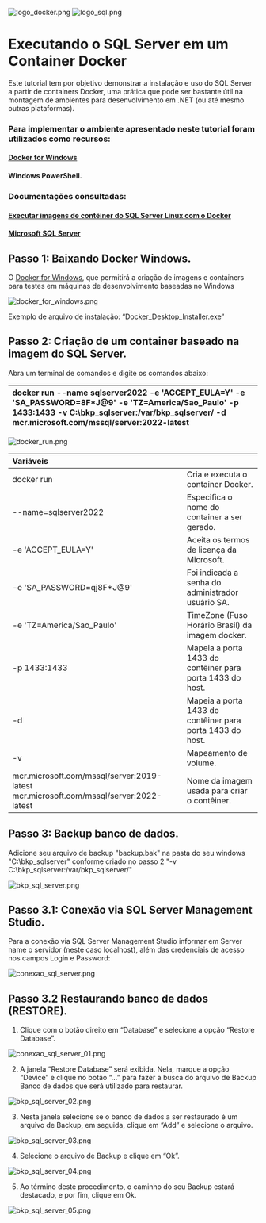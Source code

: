 ![logo_docker.png](img/logo_docker.png)                   ![logo_sql.png](img/logo_sql.png)

# Executando o SQL Server em um Container Docker
Este tutorial tem por objetivo demonstrar a instalação e uso do SQL Server a partir de containers Docker, uma prática que pode ser bastante útil na montagem de ambientes para desenvolvimento em .NET (ou até mesmo outras plataformas). 

### Para implementar o ambiente apresentado neste tutorial foram utilizados como recursos:  
#### [Docker for Windows](https://www.docker.com/docker-windows/)
#### Windows PowerShell.  

### Documentações consultadas:  

#### [Executar imagens de contêiner do SQL Server Linux com o Docker](https://hub.docker.com/_/microsoft-mssql-server)
#### [Microsoft SQL Server](https://hub.docker.com/_/microsoft-mssql-server)

## Passo 1: Baixando Docker  Windows.

O [Docker for Windows](https://www.docker.com/docker-windows/), que permitirá a criação de imagens e containers para testes em máquinas de desenvolvimento baseadas no Windows

![docker_for_windows.png](img/docker_for_windows.png)

Exemplo de arquivo de instalação: “Docker_Desktop_Installer.exe”

## Passo 2: Criação de um container baseado na imagem do SQL Server.

Abra um terminal de comandos e digite os comandos abaixo:

|docker run --name sqlserver2022 -e 'ACCEPT_EULA=Y' -e 'SA_PASSWORD=8F*J@9'  -e 'TZ=America/Sao_Paulo' -p 1433:1433 -v C:\bkp_sqlserver\:/var/bkp_sqlserver/ -d mcr.microsoft.com/mssql/server:2022-latest| 
| :--- | 

![docker_run.png](img/docker_run.png)

 
| Variáveis                  |                                                                                                         |
| :---                       | :---                                                                                                    |
| docker run                 | Cria e executa o container Docker.                                                                      |
| --name=sqlserver2022       | Especifica o nome do container a ser gerado.                                                            |
| -e 'ACCEPT_EULA=Y'         | Aceita os termos de licença da Microsoft.                                                               |
| -e 'SA_PASSWORD=qj8F*J@9'  | Foi indicada a senha do administrador usuário SA.                                                       |
| -e 'TZ=America/Sao_Paulo'  | TimeZone (Fuso Horário Brasil) da imagem docker.                                                        |
| -p 1433:1433               | Mapeia a porta 1433 do contêiner para porta 1433 do host.                                               |
| -d                         | Mapeia a porta 1433 do contêiner para porta 1433 do host.                                               |
| -v                         | Mapeamento de volume.                                                                                   |
| mcr.microsoft.com/mssql/server:2019-latest  mcr.microsoft.com/mssql/server:2022-latest | Nome da imagem usada para criar o contêiner.|

## Passo 3: Backup banco de dados.

Adicione seu arquivo de backup "backup.bak" na pasta do seu windows "C:\bkp_sqlserver" conforme criado no passo 2 "-v C:\bkp_sqlserver\:/var/bkp_sqlserver/"

![bkp_sql_server.png](img/bkp_sql_server.png)


## Passo 3.1: Conexão via SQL Server Management Studio.

Para a conexão via SQL Server Management Studio informar em Server name o servidor (neste caso localhost), além das credenciais de acesso nos campos Login e Password:

![conexao_sql_server.png](img/conexao_sql_server.png)

## Passo 3.2 Restaurando banco de dados (RESTORE).

01) Clique com o botão direito em “Database” e selecione a opção “Restore Database”.

![conexao_sql_server_01.png](img/bkp_sql_server_01.png)

02) A janela “Restore Database” será exibida. Nela, marque a opção “Device” e clique no botão “…” para fazer a busca do arquivo de Backup Banco de dados que será utilizado para restaurar.

![bkp_sql_server_02.png](img/bkp_sql_server_02.png)

03) Nesta janela selecione se o banco de dados a ser restaurado é um arquivo de Backup, em seguida, clique em “Add” e selecione o arquivo.

![bkp_sql_server_03.png](img/bkp_sql_server_03.png)

04) Selecione o arquivo de Backup e clique em “Ok”.

![bkp_sql_server_04.png](img/bkp_sql_server_04.png)

05) Ao término deste procedimento, o caminho do seu Backup estará destacado, e por fim, clique em Ok.

![bkp_sql_server_05.png](img/bkp_sql_server_05.png)















